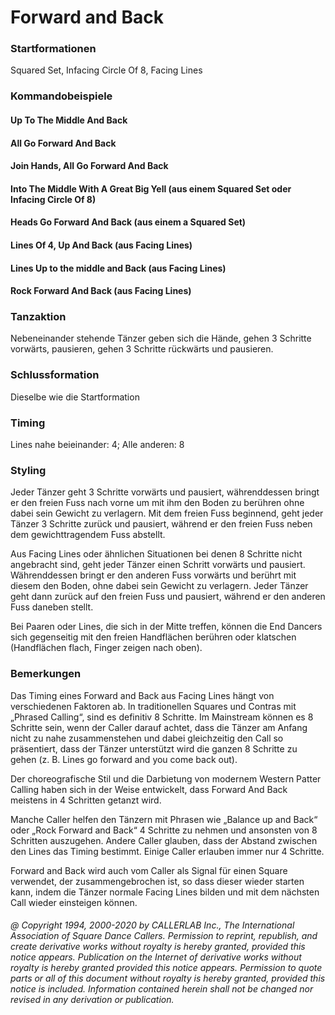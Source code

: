 
# Forward and Back

### Startformationen

Squared Set, Infacing Circle Of 8, Facing Lines

### Kommandobeispiele

#### Up To The Middle And Back
#### All Go Forward And Back
#### Join Hands, All Go Forward And Back
#### Into The Middle With A Great Big Yell (aus einem Squared Set oder Infacing Circle Of 8)
#### Heads Go Forward And Back (aus einem a Squared Set)
#### Lines Of 4, Up And Back (aus Facing Lines)
#### Lines Up to the middle and Back (aus Facing Lines)
#### Rock Forward And Back (aus Facing Lines)

### Tanzaktion

Nebeneinander stehende Tänzer geben sich die Hände, gehen 3 Schritte vorwärts, pausieren, gehen 3 Schritte rückwärts und pausieren.

### Schlussformation

Dieselbe wie die Startformation

### Timing

Lines nahe beieinander: 4; Alle anderen: 8

### Styling

Jeder Tänzer geht 3 Schritte vorwärts und pausiert, währenddessen bringt er den freien Fuss nach vorne um mit ihm den Boden zu berühren ohne dabei sein Gewicht zu verlagern. Mit dem freien Fuss beginnend, geht jeder Tänzer 3 Schritte zurück und pausiert, während er den freien Fuss neben dem gewichttragendem Fuss abstellt.

Aus Facing Lines oder ähnlichen Situationen bei denen 8 Schritte nicht angebracht sind, geht jeder Tänzer einen Schritt vorwärts und pausiert. Währenddessen bringt er den anderen Fuss vorwärts und berührt mit diesem den Boden, ohne dabei sein Gewicht zu verlagern. Jeder Tänzer geht dann zurück auf den freien Fuss und pausiert, während er den anderen Fuss daneben stellt.

Bei Paaren oder Lines, die sich in der Mitte treffen, können die End Dancers sich gegenseitig mit den freien Handflächen berühren oder klatschen (Handflächen flach, Finger zeigen nach oben).

### Bemerkungen

Das Timing eines Forward and Back aus Facing Lines hängt von verschiedenen Faktoren ab. In traditionellen Squares und Contras mit „Phrased Calling“, sind es definitiv 8 Schritte. Im Mainstream können es 8 Schritte sein, wenn der Caller darauf achtet, dass die Tänzer am Anfang nicht zu nahe zusammenstehen und dabei gleichzeitig den Call so präsentiert, dass der Tänzer unterstützt wird die ganzen 8 Schritte zu gehen (z. B. Lines go forward and you come back out).

Der choreografische Stil und die Darbietung von modernem Western Patter Calling haben sich in der Weise entwickelt, dass Forward And Back meistens in 4 Schritten getanzt wird.

Manche Caller helfen den Tänzern mit Phrasen wie „Balance up and Back“ oder „Rock Forward and Back“ 4 Schritte zu nehmen und ansonsten von 8 Schritten auszugehen. Andere Caller glauben, dass der Abstand zwischen den Lines das Timing bestimmt. Einige Caller erlauben immer nur 4 Schritte.

Forward and Back wird auch vom Caller als Signal für einen Square verwendet, der zusammengebrochen ist, so dass dieser wieder starten kann, indem die Tänzer normale Facing Lines bilden und mit dem nächsten Call wieder einsteigen können.

###### @ Copyright 1994, 2000-2020 by CALLERLAB Inc., The International Association of Square Dance Callers. Permission to reprint, republish, and create derivative works without royalty is hereby granted, provided this notice appears. Publication on the Internet of derivative works without royalty is hereby granted provided this notice appears. Permission to quote parts or all of this document without royalty is hereby granted, provided this notice is included. Information contained herein shall not be changed nor revised in any derivation or publication.
